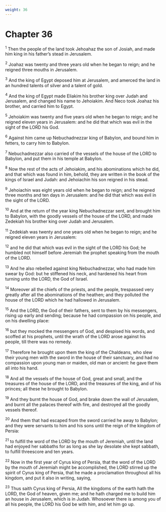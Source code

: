 ```yaml
---
weight: 36
---
```


# Chapter 36

<sup>1</sup> Then the people of the land took Jehoahaz the son of Josiah, and made him king in his father’s stead in Jerusalem. 

<sup>2</sup> Joahaz was twenty and three years old when he began to reign; and he reigned three mouths in Jerusalem. 

<sup>3</sup> And the king of Egypt deposed him at Jerusalem, and amerced the land in an hundred talents of silver and a talent of gold. 

<sup>4</sup> And the king of Egypt made Eliakim his brother king over Judah and Jerusalem, and changed his name to Jehoiakim. And Neco took Joahaz his brother, and carried him to Egypt. 

<sup>5</sup> Jehoiakim was twenty and five years old when he began to reign; and he reigned eleven years in Jerusalem: and he did that which was evil in the sight of the LORD his God. 

<sup>6</sup> Against him came up Nebuchadnezzar king of Babylon, and bound him in fetters, to carry him to Babylon. 

<sup>7</sup> Nebuchadnezzar also carried of the vessels of the house of the LORD to Babylon, and put them in his temple at Babylon. 

<sup>8</sup> Now the rest of the acts of Jehoiakim, and his abominations which he did, and that which was found in him, behold, they are written in the book of the kings of Israel and Judah: and Jehoiachin his son reigned in his stead. 

<sup>9</sup> Jehoiachin was eight years old when he began to reign; and he reigned three months and ten days in Jerusalem: and he did that which was evil in the sight of the LORD. 

<sup>10</sup> And at the return of the year king Nebuchadnezzar sent, and brought him to Babylon, with the goodly vessels of the house of the LORD, and made Zedekiah his brother king over Judah and Jerusalem. 

<sup>11</sup> Zedekiah was twenty and one years old when he began to reign; and he reigned eleven years in Jerusalem: 

<sup>12</sup> and he did that which was evil in the sight of the LORD his God; he humbled not himself before Jeremiah the prophet speaking from the mouth of the LORD. 

<sup>13</sup> And he also rebelled against king Nebuchadnezzar, who had made him swear by God: but he stiffened his neck, and hardened his heart from turning unto the LORD, the God of Israel. 

<sup>14</sup> Moreover all the chiefs of the priests, and the people, trespassed very greatly after all the abominations of the heathen; and they polluted the house of the LORD which he had hallowed in Jerusalem. 

<sup>15</sup> And the LORD, the God of their fathers, sent to them by his messengers, rising up early and sending; because he had compassion on his people, and on his dwelling place: 

<sup>16</sup> but they mocked the messengers of God, and despised his words, and scoffed at his prophets, until the wrath of the LORD arose against his people, till there was no remedy. 

<sup>17</sup> Therefore he brought upon them the king of the Chaldeans, who slew their young men with the sword in the house of their sanctuary, and had no compassion upon young man or maiden, old man or ancient: he gave them all into his hand. 

<sup>18</sup> And all the vessels of the house of God, great and small, and the treasures of the house of the LORD, and the treasures of the king, and of his princes; all these he brought to Babylon. 

<sup>19</sup> And they burnt the house of God, and brake down the wall of Jerusalem, and burnt all the palaces thereof with fire, and destroyed all the goodly vessels thereof. 

<sup>20</sup> And them that had escaped from the sword carried he away to Babylon; and they were servants to him and his sons until the reign of the kingdom of Persia: 

<sup>21</sup> to fulfill the word of the LORD by the mouth of Jeremiah, until the land had enjoyed her sabbaths for as long as she lay desolate she kept sabbath, to fulfill threescore and ten years. 

<sup>22</sup> Now in the first year of Cyrus king of Persia, that the word of the LORD by the mouth of Jeremiah might be accomplished, the LORD stirred up the spirit of Cyrus king of Persia, that he made a proclamation throughout all his kingdom, and put it also in writing, saying, 

<sup>23</sup> Thus saith Cyrus king of Persia, All the kingdoms of the earth hath the LORD, the God of heaven, given me; and he hath charged me to build him an house in Jerusalem, which is in Judah. Whosoever there is among you of all his people, the LORD his God be with him, and let him go up. 

